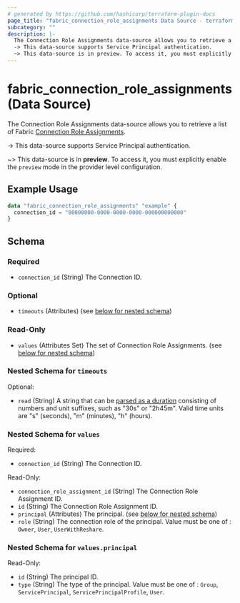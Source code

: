 ```yaml
---
# generated by https://github.com/hashicorp/terraform-plugin-docs
page_title: "fabric_connection_role_assignments Data Source - terraform-provider-fabric"
subcategory: ""
description: |-
  The Connection Role Assignments data-source allows you to retrieve a list of Fabric Connection Role Assignments https://learn.microsoft.com/fabric/data-factory/data-source-management.
  -> This data-source supports Service Principal authentication.
  ~> This data-source is in preview. To access it, you must explicitly enable the preview mode in the provider level configuration.
---
```


# fabric_connection_role_assignments (Data Source)

The Connection Role Assignments data-source allows you to retrieve a list of Fabric [Connection Role Assignments](https://learn.microsoft.com/fabric/data-factory/data-source-management).

-> This data-source supports Service Principal authentication.

~> This data-source is in **preview**. To access it, you must explicitly enable the `preview` mode in the provider level configuration.

## Example Usage

```terraform
data "fabric_connection_role_assignments" "example" {
  connection_id = "00000000-0000-0000-0000-000000000000"
}
```

<!-- schema generated by tfplugindocs -->
## Schema

### Required

- `connection_id` (String) The Connection ID.

### Optional

- `timeouts` (Attributes) (see [below for nested schema](#nestedatt--timeouts))

### Read-Only

- `values` (Attributes Set) The set of Connection Role Assignments. (see [below for nested schema](#nestedatt--values))

<a id="nestedatt--timeouts"></a>

### Nested Schema for `timeouts`

Optional:

- `read` (String) A string that can be [parsed as a duration](https://pkg.go.dev/time#ParseDuration) consisting of numbers and unit suffixes, such as "30s" or "2h45m". Valid time units are "s" (seconds), "m" (minutes), "h" (hours).

<a id="nestedatt--values"></a>

### Nested Schema for `values`

Required:

- `connection_id` (String) The Connection ID.

Read-Only:

- `connection_role_assignment_id` (String) The Connection Role Assignment ID.
- `id` (String) The Connection Role Assignment ID.
- `principal` (Attributes) The principal. (see [below for nested schema](#nestedatt--values--principal))
- `role` (String) The connection role of the principal. Value must be one of : `Owner`, `User`, `UserWithReshare`.

<a id="nestedatt--values--principal"></a>

### Nested Schema for `values.principal`

Read-Only:

- `id` (String) The principal ID.
- `type` (String) The type of the principal. Value must be one of : `Group`, `ServicePrincipal`, `ServicePrincipalProfile`, `User`.
